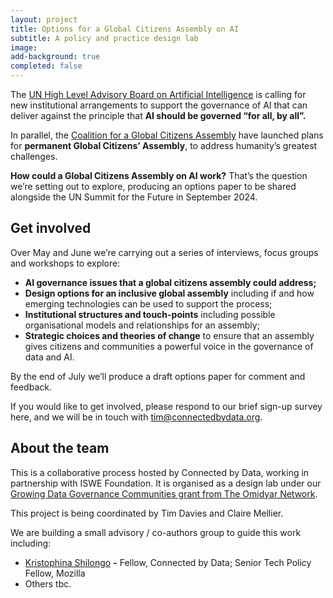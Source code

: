 ```yaml
---
layout: project
title: Options for a Global Citizens Assembly on AI
subtitle: A policy and practice design lab
image: 
add-background: true
completed: false
---
```


The [UN High Level Advisory Board on Artificial Intelligence](https://www.un.org/techenvoy/ai-advisory-body) is calling for new institutional arrangements to support the governance of AI that can deliver against the principle that **AI should be governed “for all, by all”.** 

In parallel, the [Coalition for a Global Citizens Assembly](https://www.gcacoalition.org/) have launched plans for **permanent Global Citizens’ Assembly**, to address humanity’s greatest challenges.

**How could a Global Citizens Assembly on AI work?** That’s the question we’re setting out to explore, producing an options paper to be shared alongside the UN Summit for the Future in September 2024. 

<!--more-->

## Get involved

Over May and June we’re carrying out a series of interviews, focus groups and workshops to explore:

- **AI governance issues that a global citizens assembly could address;**
- **Design options for an inclusive global assembly** including if and how emerging technologies can be used to support the process;
- **Institutional structures and touch-points** including possible organisational models and  relationships for an assembly;
- **Strategic choices and theories of change** to ensure that an assembly gives citizens and communities a powerful voice in the governance of data and AI.

By the end of July we’ll produce a draft options paper for comment and feedback.

If you would like to get involved, please respond to our brief sign-up survey here, and we will be in touch with tim@connectedbydata.org.  

## About the team

This is a collaborative process hosted by Connected by Data, working in partnership with ISWE Foundation. It is organised as a design lab under our [Growing Data Governance Communities grant from The Omidyar Network](https://connectedbydata.org/projects/2023-growing-data-governance-communities).

This project is being coordinated by Tim Davies and Claire Mellier. 

We are building a small advisory / co-authors group to guide this work including:

- [Kristophina Shilongo](https://connectedbydata.org/people/kristophina-shilongo) **-** Fellow, Connected by Data; Senior Tech Policy Fellow, Mozilla
- Others tbc.